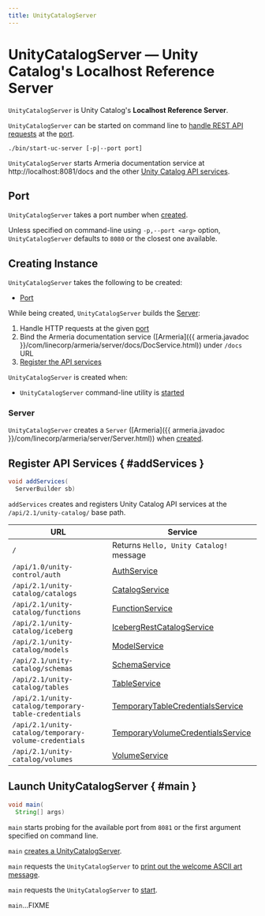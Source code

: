 ```yaml
---
title: UnityCatalogServer
---
```


# UnityCatalogServer &mdash; Unity Catalog's Localhost Reference Server

`UnityCatalogServer` is Unity Catalog's **Localhost Reference Server**.

`UnityCatalogServer` can be started on command line to [handle REST API requests](#addServices) at the [port](#port).

```console
./bin/start-uc-server [-p|--port port]
```

`UnityCatalogServer` starts Armeria documentation service at http://localhost:8081/docs and the other [Unity Catalog API services](#addServices).

## Port

`UnityCatalogServer` takes a port number when [created](#creating-instance).

Unless specified on command-line using `-p,--port <arg>` option, `UnityCatalogServer` defaults to `8080` or the closest one available.

## Creating Instance

`UnityCatalogServer` takes the following to be created:

* [Port](#port)

While being created, `UnityCatalogServer` builds the [Server](#server):

1. Handle HTTP requests at the given [port](#port)
1. Bind the Armeria documentation service ([Armeria]({{ armeria.javadoc }}/com/linecorp/armeria/server/docs/DocService.html)) under `/docs` URL
1. [Register the API services](#addServices)

`UnityCatalogServer` is created when:

* `UnityCatalogServer` command-line utility is [started](#main)

### Server

`UnityCatalogServer` creates a `Server` ([Armeria]({{ armeria.javadoc }}/com/linecorp/armeria/server/Server.html)) when [created](#creating-instance).

## Register API Services { #addServices }

```java
void addServices(
  ServerBuilder sb)
```

`addServices` creates and registers Unity Catalog API services at the `/api/2.1/unity-catalog/` base path.

URL | Service
-|-
 `/` | Returns `Hello, Unity Catalog!` message
 `/api/1.0/unity-control/auth` |  [AuthService](AuthService.md)
 `/api/2.1/unity-catalog/catalogs` | [CatalogService](CatalogService.md)
 `/api/2.1/unity-catalog/functions` | [FunctionService](FunctionService.md)
 `/api/2.1/unity-catalog/iceberg` | [IcebergRestCatalogService](../iceberg/IcebergRestCatalogService.md)
 `/api/2.1/unity-catalog/models` | [ModelService](ModelService.md)
 `/api/2.1/unity-catalog/schemas` | [SchemaService](SchemaService.md)
 `/api/2.1/unity-catalog/tables` | [TableService](TableService.md)
 `/api/2.1/unity-catalog/temporary-table-credentials` | [TemporaryTableCredentialsService](TemporaryTableCredentialsService.md)
 `/api/2.1/unity-catalog/temporary-volume-credentials` | [TemporaryVolumeCredentialsService](TemporaryVolumeCredentialsService.md)
 `/api/2.1/unity-catalog/volumes` | [VolumeService](VolumeService.md)

## Launch UnityCatalogServer { #main }

```java
void main(
  String[] args)
```

`main` starts probing for the available port from `8081` or the first argument specified on command line.

`main` [creates a UnityCatalogServer](#creating-instance).

`main` requests the `UnityCatalogServer` to [print out the welcome ASCII art message](#printArt).

`main` requests the `UnityCatalogServer` to [start](#start).

`main`...FIXME
